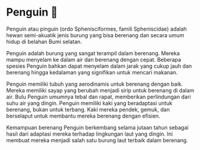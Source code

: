# Penguin 🐧
 
Penguin atau pinguin (ordo Sphenisciformes, famili Spheniscidae) adalah hewan semi-akuatik jenis burung yang bisa berenang dan secara umum hidup di belahan Bumi selatan.

 Penguin adalah burung yang sangat terampil dalam berenang. Mereka mampu menyelam ke dalam air dan berenang dengan cepat. Beberapa spesies Penguin bahkan dapat menyelam dalam jarak yang cukup jauh dan berenang hingga kedalaman yang signifikan untuk mencari makanan. 
 
 Penguin memiliki tubuh yang aerodinamis untuk berenang dengan baik. Mereka memiliki sayap yang berubah menjadi sirip untuk berenang di dalam air. Bulu Penguin umumnya tebal  dan rapat, memberikan perlindungan dari suhu air yang dingin. 
 Penguin memiliki kaki yang beradaptasi untuk berenang, bukan untuk terbang. Kaki mereka pendek, gemuk, dan berselaput untuk membantu mereka berenang dengan efisien. 
 
 
 Kemampuan berenang Penguin berkembang selama jutaan tahun sebagai hasil dari adaptasi mereka terhadap lingkungan laut yang dingin. Ini membuat mereka menjadi salah satu burung laut terbaik dalam berenang. 